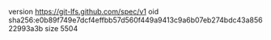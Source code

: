 version https://git-lfs.github.com/spec/v1
oid sha256:e0b89f749e7dcf4effbb57d560f449a9413c9a6b07eb274bdc43a85622993a3b
size 5504
